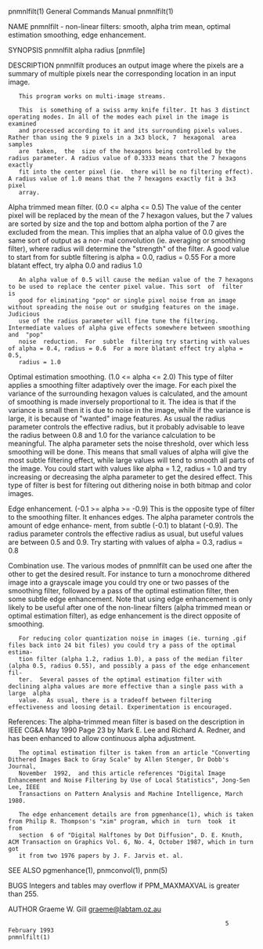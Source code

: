 pnmnlfilt(1)                                                  General Commands Manual                                                 pnmnlfilt(1)

NAME
       pnmnlfilt - non-linear filters: smooth, alpha trim mean, optimal estimation smoothing, edge enhancement.

SYNOPSIS
       pnmnlfilt alpha radius [pnmfile]

DESCRIPTION
       pnmnlfilt produces an output image where the pixels are a summary of multiple pixels near the corresponding location in an input image.

       This program works on multi-image streams.

       This  is something of a swiss army knife filter. It has 3 distinct operating modes. In all of the modes each pixel in the image is examined
       and processed according to it and its surrounding pixels values. Rather than using the 9 pixels in a 3x3 block, 7  hexagonal  area  samples
       are  taken,  the  size of the hexagons being controlled by the radius parameter. A radius value of 0.3333 means that the 7 hexagons exactly
       fit into the center pixel (ie.  there will be no filtering effect). A radius value of 1.0 means that the 7 hexagons exactly fit a 3x3 pixel
       array.

Alpha trimmed mean filter.    (0.0 <= alpha <= 0.5)
       The  value  of  the  center pixel will be replaced by the mean of the 7 hexagon values, but the 7 values are sorted by size and the top and
       bottom alpha portion of the 7 are excluded from the mean.  This implies that an alpha value of 0.0 gives the same sort of output as a  nor‐
       mal  convolution  (ie. averaging or smoothing filter), where radius will determine the "strength" of the filter. A good value to start from
       for subtle filtering is alpha = 0.0, radius = 0.55 For a more blatant effect, try alpha 0.0 and radius 1.0

       An alpha value of 0.5 will cause the median value of the 7 hexagons to be used to replace the center pixel value. This sort  of  filter  is
       good for eliminating "pop" or single pixel noise from an image without spreading the noise out or smudging features on the image. Judicious
       use of the radius parameter will fine tune the filtering. Intermediate values of alpha give effects somewhere between smoothing  and  "pop"
       noise  reduction.  For  subtle  filtering try starting with values of alpha = 0.4, radius = 0.6  For a more blatant effect try alpha = 0.5,
       radius = 1.0

Optimal estimation smoothing. (1.0 <= alpha <= 2.0)
       This type of filter applies a smoothing filter adaptively over the image.  For each pixel the variance of the surrounding hexagon values is
       calculated,  and  the amount of smoothing is made inversely proportional to it. The idea is that if the variance is small then it is due to
       noise in the image, while if the variance is large, it is because of "wanted" image features. As usual the radius  parameter  controls  the
       effective  radius,  but  it  probably advisable to leave the radius between 0.8 and 1.0 for the variance calculation to be meaningful.  The
       alpha parameter sets the noise threshold, over which less smoothing will be done.  This means that small values of alpha will give the most
       subtle  filtering  effect,  while  large  values  will tend to smooth all parts of the image. You could start with values like alpha = 1.2,
       radius = 1.0 and try increasing or decreasing the alpha parameter to get the desired effect. This type of filter is best for filtering  out
       dithering noise in both bitmap and color images.

Edge enhancement. (-0.1 >= alpha >= -0.9)
       This  is  the  opposite type of filter to the smoothing filter. It enhances edges. The alpha parameter controls the amount of edge enhance‐
       ment, from subtle (-0.1) to blatant (-0.9). The radius parameter controls the effective radius as usual, but useful values are between  0.5
       and 0.9. Try starting with values of alpha = 0.3, radius = 0.8

Combination use.
       The  various modes of pnmnlfilt can be used one after the other to get the desired result. For instance to turn a monochrome dithered image
       into a grayscale image you could try one or two passes of the smoothing filter, followed by a pass of the optimal estimation  filter,  then
       some  subtle  edge  enhancement.  Note  that  using edge enhancement is only likely to be useful after one of the non-linear filters (alpha
       trimmed mean or optimal estimation filter), as edge enhancement is the direct opposite of smoothing.

       For reducing color quantization noise in images (ie. turning .gif files back into 24 bit files) you could try a pass of the optimal estima‐
       tion filter (alpha 1.2, radius 1.0), a pass of the median filter (alpha 0.5, radius 0.55), and possibly a pass of the edge enhancement fil‐
       ter.  Several passes of the optimal estimation filter with declining alpha values are more effective than a single pass with a large  alpha
       value.  As usual, there is a tradeoff between filtering effectiveness and loosing detail. Experimentation is encouraged.

References:
       The  alpha-trimmed mean filter is based on the description in IEEE CG&A May 1990 Page 23 by Mark E. Lee and Richard A. Redner, and has been
       enhanced to allow continuous alpha adjustment.

       The optimal estimation filter is taken from an article "Converting Dithered Images Back to Gray Scale" by Allen Stenger, Dr Dobb's Journal,
       November  1992,  and this article references "Digital Image Enhancement and Noise Filtering by Use of Local Statistics", Jong-Sen Lee, IEEE
       Transactions on Pattern Analysis and Machine Intelligence, March 1980.

       The edge enhancement details are from pgmenhance(1), which is taken from Philip R. Thompson's "xim" program, which in  turn  took  it  from
       section  6 of "Digital Halftones by Dot Diffusion", D. E. Knuth, ACM Transaction on Graphics Vol. 6, No. 4, October 1987, which in turn got
       it from two 1976 papers by J. F. Jarvis et. al.

SEE ALSO
       pgmenhance(1), pnmconvol(1), pnm(5)

BUGS
       Integers and tables may overflow if PPM_MAXMAXVAL is greater than 255.

AUTHOR
       Graeme W. Gill    graeme@labtam.oz.au

                                                                  5 February 1993                                                     pnmnlfilt(1)

